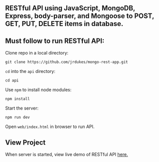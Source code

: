 ## RESTful API using JavaScript, MongoDB, Express, body-parser, and Mongoose to POST, GET, PUT, DELETE items in database.

## Must follow to run RESTful API:

Clone repo in a local directory:

```
git clone https://github.com/jrdukes/mongo-rest-app.git
```

`cd` into the `api` directory:

```
cd api
```

Use `npm` to install node modules:

```
npm install
```

Start the server:

```
npm run dev
```

Open `web/index.html` in browser to run API.

## View Project

When server is started, view live demo of RESTful API [here.](https://jrdukes.github.io/mongo-rest-app/web/index.html)
